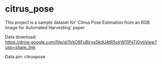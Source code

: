 # citrus_pose

This project is a sample dataset for 'Citrus Pose Estimation from an RGB Image for Automated Harvesting' paper

Data download: https://drive.google.com/file/d/1VsO6FuBirys5kdUAtR5olrW11PsTjGyt/view?usp=share_link

Data pin: citruspose

